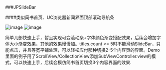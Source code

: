 
###JPSlideBar

####类似简书首页、UC浏览器新闻界面顶部滚动导航条

![image](https://github.com/XiFengLang/JPSlideBar/raw/master/JPSlideBar/ExamplerImages/JPSlideBar_One.png)
![image](https://github.com/XiFengLang/JPSlideBar/raw/master/JPSlideBar/ExamplerImages/JPSlideBar_Two.png)


简单几部快速上手，暂且实现可变滚动条+字体颜色渐变搭配效果，后续会增加字体大小渐变效果，其他的效果慢慢加。titles.count <= 5时不能滑动SlideBar，只能点击，并且等宽平铺处理，可以轻松应付那种切换2-5个内容页的界面。Demo里面的例子用了ScrollView/CollectionView添加SubViewController.view的模式，可以快速上手，后续会模仿简书首页切换3个内容界面的效果.
